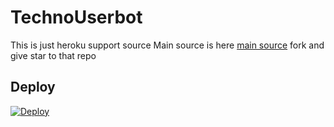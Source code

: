 # TechnoUserbot

This is just heroku support source 
Main source is here [main source](https://github.com/TechnoUb/TechnoUserbot) fork and give star to that repo 

## Deploy
[![Deploy](https://www.herokucdn.com/deploy/button.svg)](https://heroku.com/deploy?template=https://github.com/TechnoUB/TECHNO)